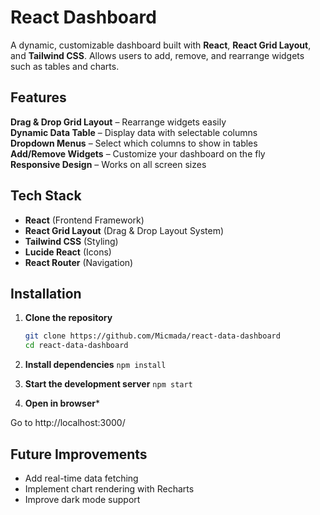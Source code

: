 # React Dashboard

A dynamic, customizable dashboard built with **React**, **React Grid Layout**, and **Tailwind CSS**. Allows users to add, remove, and rearrange widgets such as tables and charts.

## Features

**Drag & Drop Grid Layout** – Rearrange widgets easily  
**Dynamic Data Table** – Display data with selectable columns  
**Dropdown Menus** – Select which columns to show in tables  
**Add/Remove Widgets** – Customize your dashboard on the fly  
**Responsive Design** – Works on all screen sizes  

## Tech Stack

- **React** (Frontend Framework)  
- **React Grid Layout** (Drag & Drop Layout System)  
- **Tailwind CSS** (Styling)  
- **Lucide React** (Icons)  
- **React Router** (Navigation)  

## Installation

1. **Clone the repository**  
   ```sh
   git clone https://github.com/Micmada/react-data-dashboard
   cd react-data-dashboard
   ```

2. **Install dependencies**
```npm install```

3. **Start the development server**
```npm start```

4. **Open in browser***

Go to http://localhost:3000/

## Future Improvements
- Add real-time data fetching
- Implement chart rendering with Recharts
- Improve dark mode support